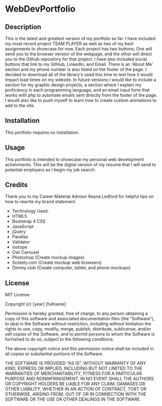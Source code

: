 # WebDevPortfolio

## Description

This is the latest and greatest version of my portfolio so far. I have included my most recent project TEAM PLAYER as well as two of my best assignments to showcase for now. Each project has two buttons; One will send you to the browser version of the webpage, and the other will direct you to the Github repository for that project. I have also included social buttons that link to my GitHub, LinkedIn, and Email. There is an 'About Me' section and my phone number is also listed on the footer of the page. I decided to download all of the library's used this time to test how it would impact load times on my website. In future versions I would like to include a section for my graphic design projects, a section where I explain my proficiency in each programming language, and an email input form that works with php to automate emails sent directly from the footer of the page. I would also like to push myself to learn how to create custom animations to add to the site.

## Installation

This portfolio requires no installation.

## Usage

This portfolio is intended to showcase my personal web development acheivments. This will be the digital version of my resume that I will send to potential employers as I begin my job search. 

## Credits

Thank you to my Career Material Advisor Keyna Ledford for helpful tips on how to rewrite my brand statement. 

* Technology Used:
* HTML5
* Bootstrap 4 CSS
* JavaScript
* jQuery
* Parallax
* Validator
* Isotope
* Owl Carousel
* Photoshop (Create mockup images)
* Screely.com (Create mockup web browsers)
* Dimmy.club (Create computer, tablet, and phone mockups)


## License

MIT License

Copyright (c) [year] [fullname]

Permission is hereby granted, free of charge, to any person obtaining a copy
of this software and associated documentation files (the "Software"), to deal
in the Software without restriction, including without limitation the rights
to use, copy, modify, merge, publish, distribute, sublicense, and/or sell
copies of the Software, and to permit persons to whom the Software is
furnished to do so, subject to the following conditions:

The above copyright notice and this permission notice shall be included in all
copies or substantial portions of the Software.

THE SOFTWARE IS PROVIDED "AS IS", WITHOUT WARRANTY OF ANY KIND, EXPRESS OR
IMPLIED, INCLUDING BUT NOT LIMITED TO THE WARRANTIES OF MERCHANTABILITY,
FITNESS FOR A PARTICULAR PURPOSE AND NONINFRINGEMENT. IN NO EVENT SHALL THE
AUTHORS OR COPYRIGHT HOLDERS BE LIABLE FOR ANY CLAIM, DAMAGES OR OTHER
LIABILITY, WHETHER IN AN ACTION OF CONTRACT, TORT OR OTHERWISE, ARISING FROM,
OUT OF OR IN CONNECTION WITH THE SOFTWARE OR THE USE OR OTHER DEALINGS IN THE
SOFTWARE.
